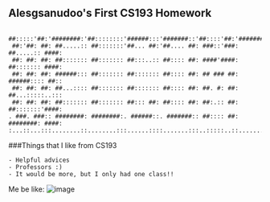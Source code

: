 ## Alesgsanudoo's First CS193 Homework

```
 ##:::::'##:'########:'##::::::::'######:::'#######::'##::::'##:'########:'####:
 ##:'##: ##: ##.....:: ##:::::::'##... ##:'##.... ##: ###::'###: ##.....:: ####:
 ##: ##: ##: ##::::::: ##::::::: ##:::..:: ##:::: ##: ####'####: ##::::::: ####:
 ##: ##: ##: ######::: ##::::::: ##::::::: ##:::: ##: ## ### ##: ######:::: ##::
 ##: ##: ##: ##...:::: ##::::::: ##::::::: ##:::: ##: ##. #: ##: ##...:::::..:::
 ##: ##: ##: ##::::::: ##::::::: ##::: ##: ##:::: ##: ##:.:: ##: ##:::::::'####:
. ###. ###:: ########: ########:. ######::. #######:: ##:::: ##: ########: ####:
:...::...:::........::........:::......::::.......:::..:::::..::........::....::
```

###Things that I like from CS193
```
- Helpful advices
- Professors :)
- It would be more, but I only had one class!!
```



Me be like:
![image](https://user-images.githubusercontent.com/36608550/187044561-bc7599a5-0c0b-4738-ba23-f816b49012e5.png)


